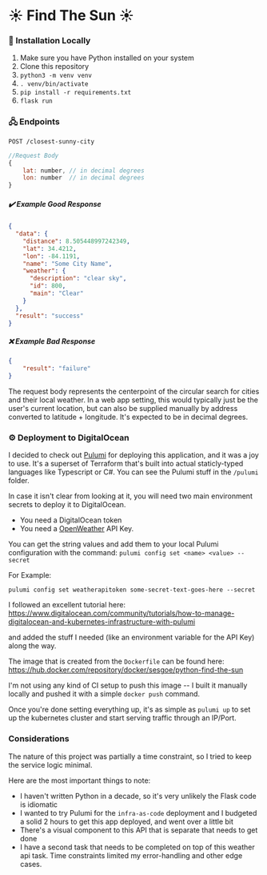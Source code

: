 # ☀️ Find The Sun ☀️

### 🚧 Installation Locally

1. Make sure you have Python installed on your system
2. Clone this repository
3. `python3 -m venv venv`
4. `. venv/bin/activate`
5. `pip install -r requirements.txt`
6. `flask run`


### 🖧 Endpoints

`POST /closest-sunny-city`
```javascript
//Request Body
{
    lat: number, // in decimal degrees
    lon: number  // in decimal degrees
}
```

##### ✔️ Example Good Response
```json
{
  "data": {
    "distance": 8.505448997242349,
    "lat": 34.4212,
    "lon": -84.1191,
    "name": "Some City Name",
    "weather": {
      "description": "clear sky",
      "id": 800,
      "main": "Clear"
    }
  },
  "result": "success"
}
```

##### ❌ Example Bad Response
```json
{
    "result": "failure"
}
```

The request body represents the centerpoint of the circular search for cities and their local weather.
In a web app setting, this would typically just be the user's current location, but can also be supplied manually by address converted to latitude + longitude.
It's expected to be in decimal degrees.

### ⚙️ Deployment to DigitalOcean

I decided to check out [Pulumi](https://www.pulumi.com/) for deploying this application, and it was a joy to use.
It's a superset of Terraform that's built into actual staticly-typed languages like Typescript or C#.
You can see the Pulumi stuff in the `/pulumi` folder.

In case it isn't clear from looking at it, you will need two main environment secrets to deploy it to DigitalOcean.
- You need a DigitalOcean token
- You need a [OpenWeather](https://openweathermap.org/) API Key.

You can get the string values and add them to your local Pulumi configuration with the command:
`pulumi config set <name> <value> --secret`

For Example:

`pulumi config set weatherapitoken some-secret-text-goes-here --secret`

I followed an excellent tutorial here:
<https://www.digitalocean.com/community/tutorials/how-to-manage-digitalocean-and-kubernetes-infrastructure-with-pulumi>

and added the stuff I needed (like an environment variable for the API Key) along the way.

The image that is created from the `Dockerfile` can be found here:
<https://hub.docker.com/repository/docker/sesgoe/python-find-the-sun>

I'm not using any kind of CI setup to push this image -- I built it manually locally and pushed it with a simple `docker push` command.

Once you're done setting everything up, it's as simple as `pulumi up` to set up the kubernetes cluster and start serving traffic through an IP/Port.


### Considerations

The nature of this project was partially a time constraint, so I tried to keep the service logic minimal.

Here are the most important things to note:
- I haven't written Python in a decade, so it's very unlikely the Flask code is idiomatic
- I wanted to try Pulumi for the `infra-as-code` deployment and I budgeted a solid 2 hours to get this app deployed, and went over a little bit
- There's a visual component to this API that is separate that needs to get done
- I have a second task that needs to be completed on top of this weather api task. Time constraints limited my error-handling and other edge cases.